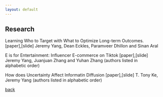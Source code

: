```yaml
---
layout: default
---
```


## Research

Learning Who to Target with What to Optimize Long-term Outcomes.
[paper],[slide]
Jeremy Yang, Dean Eckles, Paramveer Dhillon and Sinan Aral

E is for Entertainment: Influencer E-commerce on Tiktok
[paper],[slide]
Jeremy Yang, Juanjuan Zhang and Yuhan Zhang (authors listed in alphabetic order)

How does Uncertainty Affect Informatin Diffusion
[paper],[slide]
T. Tony Ke, Jeremy Yang (authors listed in alphabetic order)


[back](./)

